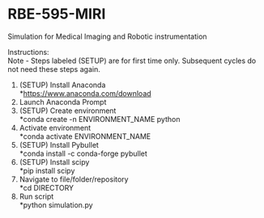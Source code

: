# RBE-595-MIRI
Simulation for Medical Imaging and Robotic instrumentation

Instructions:<br />
Note - Steps labeled (SETUP) are for first time only. Subsequent cycles do not need these steps again.<br />
1. (SETUP) Install Anaconda<br />
    *https://www.anaconda.com/download
2. Launch Anaconda Prompt
3. (SETUP) Create environment<br />
    *conda create -n ENVIRONMENT_NAME python 
4. Activate environment<br />
    *conda activate ENVIRONMENT_NAME
5. (SETUP) Install Pybullet<br />
    *conda install -c conda-forge pybullet
6. (SETUP) Install scipy<br />
    *pip install scipy
6. Navigate to file/folder/repository<br />
    *cd DIRECTORY
7. Run script<br />
    *python simulation.py